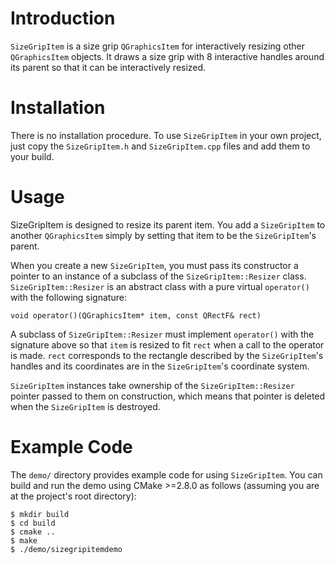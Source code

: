 # Introduction #

`SizeGripItem` is a size grip `QGraphicsItem` for interactively resizing
other `QGraphicsItem` objects. It draws a size grip with 8 interactive
handles around its parent so that it can be interactively resized.

# Installation #

There is no installation procedure. To use `SizeGripItem` in your own project,
just copy the `SizeGripItem.h` and `SizeGripItem.cpp` files and add them to
your build.

# Usage #

SizeGripItem is designed to resize its parent item. You add a `SizeGripItem`
to another `QGraphicsItem` simply by setting that item to be the
`SizeGripItem`'s parent.

When you create a new `SizeGripItem`, you must pass its constructor a pointer
to an instance of a subclass of the `SizeGripItem::Resizer` class.
`SizeGripItem::Resizer` is an abstract class with a pure virtual `operator()`
with the following signature:

    void operator()(QGraphicsItem* item, const QRectF& rect)

A subclass of `SizeGripItem::Resizer` must implement `operator()` with the
signature above so that `item` is resized to fit `rect` when a call to the
operator is made. `rect` corresponds to the rectangle described by the
`SizeGripItem`'s handles and its coordinates are in the `SizeGripItem`'s
coordinate system.

`SizeGripItem` instances take ownership of the `SizeGripItem::Resizer` pointer
passed to them on construction, which means that pointer is deleted when
the `SizeGripItem` is destroyed.

# Example Code #

The `demo/` directory provides example code for using `SizeGripItem`. You can
build and run the demo using CMake >=2.8.0 as follows (assuming you are
at the project's root directory):

    $ mkdir build
    $ cd build
    $ cmake ..
    $ make
    $ ./demo/sizegripitemdemo
